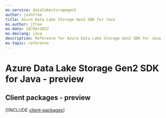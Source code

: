 ```yaml
---
ms.service: datalakestoragegen2
author: joshfree
title: Azure Data Lake Storage Gen2 SDK for Java
ms.author: jfree
ms.data: 10/04/2022
ms.devlang: java
description: Reference for Azure Data Lake Storage Gen2 SDK for Java
ms.topic: reference
---
```

# Azure Data Lake Storage Gen2 SDK for Java - preview

## Client packages - preview
[!INCLUDE [client-packages](data-lake-storage-gen2-client-index.md)]